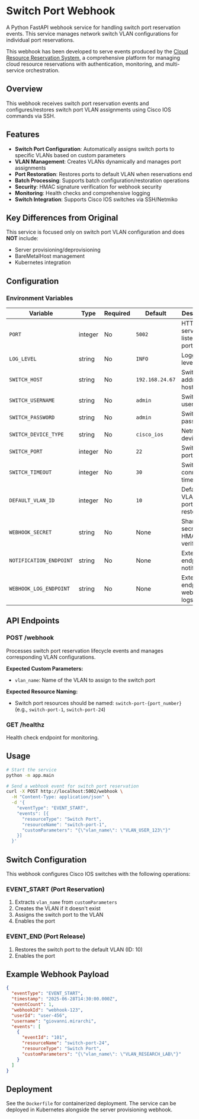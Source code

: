 # Switch Port Webhook

A Python FastAPI webhook service for handling switch port reservation events. This service manages network switch VLAN configurations for individual port reservations.

This webhook has been developed to serve events produced by the [Cloud Resource Reservation System](https://github.com/giovannimirarchi420/cloud-resource-reservation), a comprehensive platform for managing cloud resource reservations with authentication, monitoring, and multi-service orchestration.

## Overview

This webhook receives switch port reservation events and configures/restores switch port VLAN assignments using Cisco IOS commands via SSH.

## Features

- **Switch Port Configuration**: Automatically assigns switch ports to specific VLANs based on custom parameters
- **VLAN Management**: Creates VLANs dynamically and manages port assignments
- **Port Restoration**: Restores ports to default VLAN when reservations end
- **Batch Processing**: Supports batch configuration/restoration operations
- **Security**: HMAC signature verification for webhook security
- **Monitoring**: Health checks and comprehensive logging
- **Switch Integration**: Supports Cisco IOS switches via SSH/Netmiko

## Key Differences from Original

This service is focused only on switch port VLAN configuration and does **NOT** include:
- Server provisioning/deprovisioning
- BareMetalHost management
- Kubernetes integration

## Configuration

### Environment Variables

| Variable | Type | Required | Default | Description |
|----------|------|----------|---------|-------------|
| `PORT` | integer | No | `5002` | HTTP server listening port |
| `LOG_LEVEL` | string | No | `INFO` | Logging level |
| `SWITCH_HOST` | string | No | `192.168.24.67` | Switch IP address or hostname |
| `SWITCH_USERNAME` | string | No | `admin` | Switch SSH username |
| `SWITCH_PASSWORD` | string | No | `admin` | Switch SSH password |
| `SWITCH_DEVICE_TYPE` | string | No | `cisco_ios` | Netmiko device type |
| `SWITCH_PORT` | integer | No | `22` | Switch SSH port |
| `SWITCH_TIMEOUT` | integer | No | `30` | Switch connection timeout |
| `DEFAULT_VLAN_ID` | integer | No | `10` | Default VLAN for port restoration |
| `WEBHOOK_SECRET` | string | No | None | Shared secret for HMAC verification |
| `NOTIFICATION_ENDPOINT` | string | No | None | External endpoint for notifications |
| `WEBHOOK_LOG_ENDPOINT` | string | No | None | External endpoint for webhook logs |

## API Endpoints

### POST /webhook
Processes switch port reservation lifecycle events and manages corresponding VLAN configurations.

**Expected Custom Parameters:**
- `vlan_name`: Name of the VLAN to assign to the switch port

**Expected Resource Naming:**
- Switch port resources should be named: `switch-port-{port_number}` (e.g., `switch-port-1`, `switch-port-24`)

### GET /healthz
Health check endpoint for monitoring.

## Usage

```bash
# Start the service
python -m app.main

# Send a webhook event for switch port reservation
curl -X POST http://localhost:5002/webhook \
  -H "Content-Type: application/json" \
  -d '{
    "eventType": "EVENT_START",
    "events": [{
      "resourceType": "Switch Port",
      "resourceName": "switch-port-1",
      "customParameters": "{\"vlan_name\": \"VLAN_USER_123\"}"
    }]
  }'
```

## Switch Configuration

This webhook configures Cisco IOS switches with the following operations:

### EVENT_START (Port Reservation)
1. Extracts `vlan_name` from `customParameters`
2. Creates the VLAN if it doesn't exist
3. Assigns the switch port to the VLAN
4. Enables the port

### EVENT_END (Port Release)
1. Restores the switch port to the default VLAN (ID: 10)
2. Enables the port

## Example Webhook Payload

```json
{
  "eventType": "EVENT_START",
  "timestamp": "2025-06-28T14:30:00.000Z",
  "eventCount": 1,
  "webhookId": "webhook-123",
  "userId": "user-456",
  "username": "giovanni.mirarchi",
  "events": [
    {
      "eventId": "101",
      "resourceName": "switch-port-24",
      "resourceType": "Switch Port",
      "customParameters": "{\"vlan_name\": \"VLAN_RESEARCH_LAB\"}"
    }
  ]
}
```

## Deployment

See the `Dockerfile` for containerized deployment. The service can be deployed in Kubernetes alongside the server provisioning webhook.
